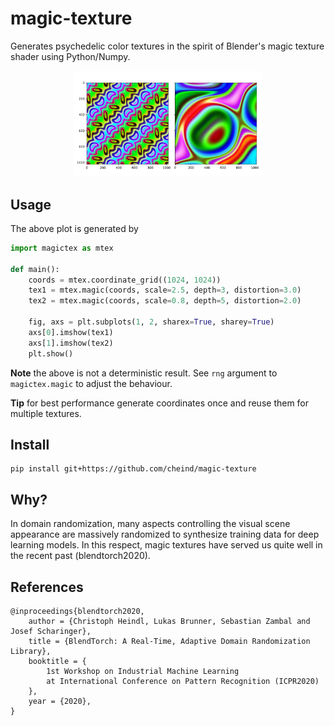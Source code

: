 # magic-texture
Generates psychedelic color textures in the spirit of Blender's magic texture shader using Python/Numpy.

<div align='center'>
    <img src='etc/magic.svg' width="60%"/>
</div>

## Usage

The above plot is generated by

```python
import magictex as mtex

def main():
    coords = mtex.coordinate_grid((1024, 1024))
    tex1 = mtex.magic(coords, scale=2.5, depth=3, distortion=3.0)
    tex2 = mtex.magic(coords, scale=0.8, depth=5, distortion=2.0)

    fig, axs = plt.subplots(1, 2, sharex=True, sharey=True)
    axs[0].imshow(tex1)
    axs[1].imshow(tex2)
    plt.show()
```

**Note** the above is not a deterministic result. See `rng` argument to `magictex.magic` to adjust the behaviour.

**Tip** for best performance generate coordinates once and reuse them for multiple textures.

## Install

```
pip install git+https://github.com/cheind/magic-texture
```

## Why?
In domain randomization, many aspects controlling the visual scene appearance are massively randomized to synthesize training data for deep learning models. In this respect, magic textures have served us quite well in the recent past (blendtorch2020).

## References
```
@inproceedings{blendtorch2020,
    author = {Christoph Heindl, Lukas Brunner, Sebastian Zambal and Josef Scharinger},
    title = {BlendTorch: A Real-Time, Adaptive Domain Randomization Library},
    booktitle = {
        1st Workshop on Industrial Machine Learning 
        at International Conference on Pattern Recognition (ICPR2020)
    },
    year = {2020},
}
```
